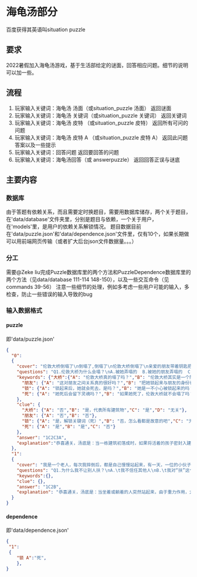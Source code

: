 # 海龟汤部分

百度获得其英语叫situation puzzle

## 要求

2022暑假加入海龟汤游戏，基于生活部给定的谜面，回答相应问题。细节的说明可以加一些。

## 流程

1. 玩家输入关键词：海龟汤 汤面（或situation_puzzle 汤面）
返回谜面
2. 玩家输入关键词：海龟汤 关键词（或situation_puzzle 关键词）
返回关键词
3. 玩家输入关键词：海龟汤 皮特 （或situation_puzzle 皮特）
返回所有可问的问题
4. 玩家输入关键词：海龟汤 皮特 A （或situation_puzzle 皮特 A）
返回此问题答案以及一些提示
5. 玩家输入关键词：回答问题
返回要回答的问题
6. 玩家输入关键词：海龟汤回答（或 answerpuzzle）
返回回答正误与谜底

## 主要内容

### 数据库

由于答题有依赖关系，而且需要定时换题目，需要用数据库储存，两个关于题目，在'data/database'文件夹里，分别是题目与依赖，一个关于用户，在'models'里，是用户的依赖关系解锁情况。
题目数据目前在'data/puzzle.json'和'data/dependence.json'文件里，仅有10个，如果长期做可以用前端网页传输（或者扩大后台json文件数据量。。。）

### 分工

需要@Zeke liu完成Puzzle数据库里的两个方法和PuzzleDependence数据库里的两个方法（见data/database 111-114 148-150），以及一些交互命令（见commands 39-56）
注意一些细节的处理，例如多考虑一些用户可能的输入，多检查，防止一些错误的输入导致的bug

### 输入数据格式

#### puzzle

即'data/puzzle.json'

```json
{
  "0":
  {
    "cover": "伦敦大桥倒塌了\n倒塌了,倒塌了\n伦敦大桥倒塌了\n亲爱的朋友带着钥匙把她锁起来\n锁起来，锁起来\n亲爱的朋友。",
    "questions": "Q1.伦敦大桥为什么会塌？\nA.被她弄塌的  B.被她的朋友弄塌的  C.没有灵魂守护\nQ2.为什么要把她锁起来？\nA.\t因为她弄塌了伦敦大桥\nB.\t因为朋友弄她了伦敦大桥，需要她顶罪\nC.\t为了让她的灵魂守护伦敦大桥\nD.\t因为她太调皮了，需要一些教训\nQ3.伦敦大桥实际上代表什么？\nA.\t建筑物  B.通向天堂的路  C.就是伦敦大桥",
    "keywords": {"大桥":{"A": "伦敦大桥真的塌了吗？","B": "伦敦大桥其实是一个隐喻吗？","C": "大桥原本可以不塌的，对吗？","D": "弄塌伦敦大桥是死罪吗？"},
      "朋友": {"A": "这对朋友之间关系真的很好吗？","B": "把她锁起来与朋友的身份有关吗？"},
      "锁": {"A": "锁起来后，她就会死去，是吗？","B": "她是一不小心被锁起来的吗？","C": "后来她逃走了吗？","D": "她是被锁进监狱里了吗？"},
      "死": {"A": "她死后会留下灵魂吗？","B": "如果她死了，伦敦大桥就不会塌了吗？","C": "她是因为弄塌了伦敦大桥，所以要被处死吗？"}
    },
    "clue": {
      "大桥": {"A": "否","B": "是，代表所有建筑物","C": "是","D": "无关"},
      "朋友": {"A": "否","B": "否"},
      "锁": {"A": "是，解锁关键词（死）","B": "否，怎么看都是故意的吧","C": "无关","D": "否"},
      "死": {"A": "是","B": "是","C": "否"}
    },
    "answer": "1C2C3A",
    "explanation":"恭喜通关，汤底是：当一栋建筑初落成时，如果将活着的孩子密封入建筑中，那他的魂灵将永远守护着建筑物不倒...."
  },
  "1":
  {
    "cover": "我是一个老人，每次我摔倒后，都是自己慢慢站起来，有一天，一位的小伙子看见我摔倒后把我扶了起来，然后我就死了。",
    "questions": "Q1.为什么我不让别人扶？\nA.\t我不信任其他人\nB.\t我对“扶”这个动作有心理创伤\nC.\t我身体有病\nD.\t怕暴露真实身份\nQ2.为什么我死了？\nA.\t小伙子故意杀死我。\nB.\t低血压导致突然站起来时脑梗死\nC.\t“然后”其实指很久以后\nD.\t我害怕“扶”，所以自杀了",
    "keywords":{},
    "clue": {},
    "answer": "1C2B",
    "explanation": "恭喜通关，汤底是：当坐着或躺着的人突然站起来，由于重力作用，大脑的血液会突然减少。严重的低血压，脑血管调节不过来，大脑严重缺乏血液供应，会导致脑梗死而陷入生命危险。（所以不要随便扶老人）"
  }
}
```

#### dependence

即'data/dependence.json'

```json
{
 "1":
 {
    "锁 A":"死",
    },
}
```
